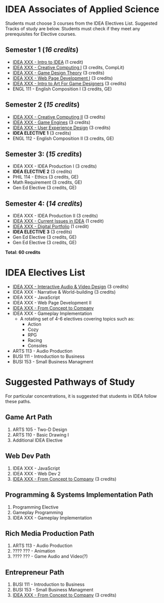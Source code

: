 # IDEA Associates of Applied Science

Students must choose 3 courses from the IDEA Electives List. Suggested Tracks of study are below. Students must check if they meet any prerequisites for Elective courses.

## Semester 1 (*16 credits*)
* [IDEA XXX - Intro to IDEA](../classes/intro-to-idea.md) (1 credit)
* [IDEA XXX - Creative Computing I](../classes/creative-computing-i.md) (3 credits, CompLit)
* [IDEA XXX - Game Design Theory](../classes/game-design-theory.md) (3 credits)
* [IDEA XXX - Web Page Development I](../classes/web-page-development-i.md) (3 credits)
* [IDEA XXX - Intro to Art For Game Designers](../classes/intro-to-art-for-game-designers.md) (3 credits)
* ENGL 111 - English Composition I (3 credits, GE)

## Semester 2 (*15 credits*)
* [IDEA XXX - Creative Computing II](../classes/creative-computing-ii.md) (3 credits)
* [IDEA XXX - Game Engines](../classes/game-engines.md) (3 credits)
* [IDEA XXX - User Experience Design](../classes/user-experience-design.md) (3 credits)
* **IDEA ELECTIVE 1** (3 credits)
* ENGL 112 - English Composition II (3 credits, GE)

## Semester 3: (*15 credits*)
* IDEA XXX - IDEA Production I (3 credits)
* **IDEA ELECTIVE 2** (3 credits)
* PHIL 114 - Ethics (3 credits, GE)
* Math Requirement (3 credits, GE)
* Gen Ed Elective (3 credits, GE)

## Semester 4: (*14 credits*)
* IDEA XXX - IDEA Production II (3 credits)
* [IDEA XXX - Current Issues in IDEA](../classes/current-issues-in-idea.md) (1 credit)
* [IDEA XXX - Digital Portfolio](../classes/digital-portfolio.md) (1 credit)
* **IDEA ELECTIVE 3** (3 credits)
* Gen Ed Elective (3 credits, GE)
* Gen Ed Elective (3 credits, GE)

**Total: 60 credits**


# IDEA Electives List

* [IDEA XXX - Interactive Audio & Video Design](../classes/interactive-audio-video-design.md) (3 credits)
* IDEA XXX - Narrative & World-building (3 credits)
* IDEA XXX - JavaScript
* IDEA XXX - Web Page Development II
* [IDEA XXX - From Concept to Company](../classes/from-concept-to-company.md)
* IDEA XXX - Gameplay Implementation
    * A rotating set of 4-6 electives covering topics such as:
        * Action
        * Cozy
        * RPG
        * Racing
        * Consoles
* ARTS 113 - Audio Production
* BUSI 111 - Introduction to Business
* BUSI 153 - Small Business Managment

# Suggested Pathways of Study

For particular concentrations, it is suggested that students in IDEA follow these paths.

## Game Art Path
1. ARTS 105 - Two-D Design
1. ARTS 110 - Basic Drawing I
1. Additional IDEA Elective

## Web Dev Path
1. IDEA XXX - JavaScript
1. IDEA XXX - Web Dev 2
1. [IDEA XXX - From Concept to Company](../classes/from-concept-to-company.md) (3 credits)

## Programming & Systems Implementation Path
1. Programming Elective
1. Gameplay Programming
1. IDEA XXX - Gameplay Implementation

## Rich Media Production Path
1. ARTS 113 - Audio Production
1. ???? ??? - Animation
1. ???? ??? - Game Audio and Video(?)

## Entrepreneur Path

1. BUSI 111 - Introduction to Business
1. BUSI 153 - Small Business Managment
1. [IDEA XXX - From Concept to Company](../classes/from-concept-to-company.md) (3 credits)
